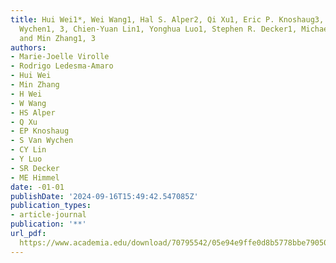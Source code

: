 ```yaml
---
title: Hui Wei1*, Wei Wang1, Hal S. Alper2, Qi Xu1, Eric P. Knoshaug3, Stefanie Van
  Wychen1, 3, Chien-Yuan Lin1, Yonghua Luo1, Stephen R. Decker1, Michael E. Himmel1
  and Min Zhang1, 3
authors:
- Marie-Joelle Virolle
- Rodrigo Ledesma-Amaro
- Hui Wei
- Min Zhang
- H Wei
- W Wang
- HS Alper
- Q Xu
- EP Knoshaug
- S Van Wychen
- CY Lin
- Y Luo
- SR Decker
- ME Himmel
date: -01-01
publishDate: '2024-09-16T15:49:42.547085Z'
publication_types:
- article-journal
publication: '**'
url_pdf: 
  https://www.academia.edu/download/70795542/05e94e9ffe0d8b5778bbe79050894a81cece.pdf
---
```

